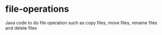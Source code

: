 # file-operations
Java code to do file operation such as copy files, move files, rename files and delete files
